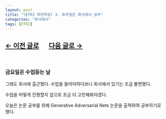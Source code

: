 ```yaml
---
layout: post
title: "(ETRI 학연학생) 3. 휴무일은 회사에서 공부"
categories: "회사에서"
tags: [ETRI]
---
```


## [←  이전 글로](https://maizer2.github.io/회사에서/2022/03/03/(ETRI-학연학생)-2.-기숙사로.html) 　 [다음 글로 →](https://maizer2.github.io/회사에서/2022/03/05/(ETRI-학연학생)-4.-미정.html)

<br/>

### 금요일은 수업듣는 날

그래도 회사에 출근했다. 수업을 들어야하다보니 회사에서 있기는 조금 불편했다.

수업을 어떻게 진행할지 앞으로 조금 더 고민해봐야겠다.

오늘은 논문 공부를 위해 Generative Adversarial Nets 논문을 출력하여 공부하기로 했다.
